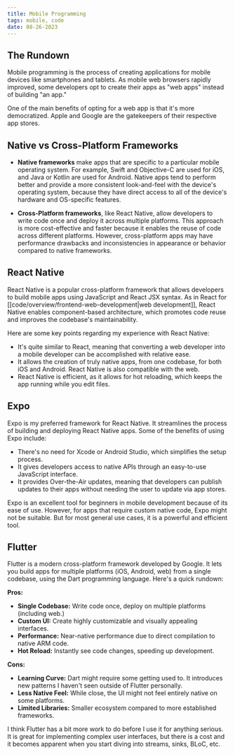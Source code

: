```yaml
---
title: Mobile Programming
tags: mobile, code
date: 08-26-2023
---
```

## The Rundown

Mobile programming is the process of creating applications for mobile devices like smartphones and tablets. As mobile web browsers rapidly improved, some developers opt to create their apps as "web apps" instead of building "an app."

One of the main benefits of opting for a web app is that it's more democratized. Apple and Google are the gatekeepers of their respective app stores.

## Native vs Cross-Platform Frameworks

- **Native frameworks** make apps that are specific to a particular mobile operating system. For example, Swift and Objective-C are used for iOS, and Java or Kotlin are used for Android. Native apps tend to perform better and provide a more consistent look-and-feel with the device's operating system, because they have direct access to all of the device's hardware and OS-specific features.

- **Cross-Platform frameworks**, like React Native, allow developers to write code once and deploy it across multiple platforms. This approach is more cost-effective and faster because it enables the reuse of code across different platforms. However, cross-platform apps may have performance drawbacks and inconsistencies in appearance or behavior compared to native frameworks.

## React Native

React Native is a popular cross-platform framework that allows developers to build mobile apps using JavaScript and React JSX syntax. As in React for [[code/overview/frontend-web-development|web development]], React Native enables component-based architecture, which promotes code reuse and improves the codebase's maintainability. 

Here are some key points regarding my experience with React Native:

- It's quite similar to React, meaning that converting a web developer into a mobile developer can be accomplished with relative ease.
- It allows the creation of truly native apps, from one codebase, for both iOS and Android. React Native is also compatible with the web.
- React Native is efficient, as it allows for hot reloading, which keeps the app running while you edit files.

## Expo

Expo is my preferred framework for React Native. It streamlines the process of building and deploying React Native apps. Some of the benefits of using Expo include:

- There's no need for Xcode or Android Studio, which simplifies the setup process.
- It gives developers access to native APIs through an easy-to-use JavaScript interface.
- It provides Over-the-Air updates, meaning that developers can publish updates to their apps without needing the user to update via app stores.

Expo is an excellent tool for beginners in mobile development because of its ease of use. However, for apps that require custom native code, Expo might not be suitable. But for most general use cases, it is a powerful and efficient tool.

## Flutter

Flutter is a modern cross-platform framework developed by Google. It lets you build apps for multiple platforms (iOS, Android, web) from a single codebase, using the Dart programming language. Here's a quick rundown:

**Pros:**
- **Single Codebase:** Write code once, deploy on multiple platforms (including web.)
- **Custom UI:** Create highly customizable and visually appealing interfaces.
- **Performance:** Near-native performance due to direct compilation to native ARM code.
- **Hot Reload:** Instantly see code changes, speeding up development.

**Cons:**
- **Learning Curve:** Dart might require some getting used to. It introduces new patterns I haven't seen outside of Flutter personally.
- **Less Native Feel:** While close, the UI might not feel entirely native on some platforms.
- **Limited Libraries:** Smaller ecosystem compared to more established frameworks.

I think Flutter has a bit more work to do before I use it for anything serious. It is great for implementing complex user interfaces, but there is a cost and it becomes apparent when you start diving into streams, sinks, BLoC, etc.